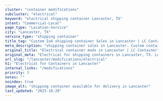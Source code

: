 ```yaml
---
cluster: "container modifications"
subcluster: "electrical"
keyword: "electrical shipping container Lancaster, TX"
intent: "Commercial-Local"
page_type: "Location-Service"
city: "Lancaster, TX"
service_type: "shipping container"
title_tag: "Custom 2a4 shipping container Sales in Lancaster | LC Container"
meta_description: "shipping container sales in Lancaster. Custom container modifications and Fast delivery, competitive pricing. Serving modifications area. Quote ID: CPW. Call (214) 524-4168 for your free quote today."
original_title: "Electrical container mods in Lancaster | LC Container"
original_meta: "Electrical for shipping containers in Lancaster, TX. Local fabrication & pro install. LC Container — Since 2003. Get a quote."
url_slug: "/lancaster/modifications/electrical"
h1: "Electrical for Containers in Lancaster"
internal_links: "/modifications"
priority: 3
notes: ""
noindex: true
image_alt: "shipping container available for delivery in Lancaster"
last_updated: "2025-10-20"
---
```


<!-- TODO: Add unique city/inventory copy, images, and internal links here. -->
